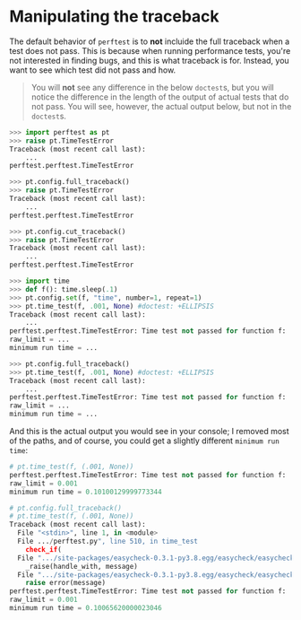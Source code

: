 # Manipulating the traceback

The default behavior of `perftest` is to **not** incluide the full traceback when a test does not pass. This is because when running performance tests, you're not interested in finding bugs, and this is what traceback is for. Instead, you want to see which test did not pass and how.

> You will **not** see any difference in the below `doctest`s, but you will notice the difference in the length of the output of actual tests that do not pass. You will see, however, the actual output below, but not in the `doctest`s.


```python
>>> import perftest as pt
>>> raise pt.TimeTestError
Traceback (most recent call last):
    ...
perftest.perftest.TimeTestError

>>> pt.config.full_traceback()
>>> raise pt.TimeTestError
Traceback (most recent call last):
    ...
perftest.perftest.TimeTestError

>>> pt.config.cut_traceback()
>>> raise pt.TimeTestError
Traceback (most recent call last):
    ...
perftest.perftest.TimeTestError

```

```python
>>> import time
>>> def f(): time.sleep(.1)
>>> pt.config.set(f, "time", number=1, repeat=1)
>>> pt.time_test(f, .001, None) #doctest: +ELLIPSIS
Traceback (most recent call last):
    ...
perftest.perftest.TimeTestError: Time test not passed for function f:
raw_limit = ...
minimum run time = ...

>>> pt.config.full_traceback()
>>> pt.time_test(f, .001, None) #doctest: +ELLIPSIS
Traceback (most recent call last):
    ...
perftest.perftest.TimeTestError: Time test not passed for function f:
raw_limit = ...
minimum run time = ...

```

And this is the actual output you would see in your console; I removed most of the paths, and of course, you could get a slightly different `minimum run time`:

```python
# pt.time_test(f, (.001, None))
perftest.perftest.TimeTestError: Time test not passed for function f:
raw_limit = 0.001
minimum run time = 0.10100129999773344
```

```python
# pt.config.full_traceback()
# pt.time_test(f, (.001, None))
Traceback (most recent call last):
  File "<stdin>", line 1, in <module>
  File .../perftest.py", line 510, in time_test
    check_if(
  File ".../site-packages/easycheck-0.3.1-py3.8.egg/easycheck/easycheck.py", line 114, in check_if
    _raise(handle_with, message)
  File ".../site-packages/easycheck-0.3.1-py3.8.egg/easycheck/easycheck.py", line 848, in _raise
    raise error(message)
perftest.perftest.TimeTestError: Time test not passed for function f:
raw_limit = 0.001
minimum run time = 0.10065620000023046
```
